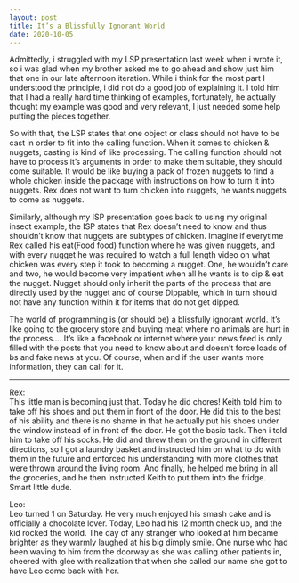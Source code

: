 ```yaml
---
layout: post
title: It’s a Blissfully Ignorant World
date: 2020-10-05
---
```


Admittedly, i struggled with my LSP presentation last week when i wrote it, so i was glad when my brother asked me to go ahead and show just him that one in our late afternoon iteration.  While i think for the most part I understood the principle, i did not do a good job of explaining it.  I told him that I had a really hard time thinking of examples, fortunately, he actually thought my example was good and very relevant, I just needed some help putting the pieces together.  

So with that, the LSP states that one object or class should not have to be cast in order to fit into the calling function.  When it comes to chicken & nuggets, casting is kind of like processing.  The calling function should not have to process it’s arguments in order to make them suitable, they should come suitable.  It would be like buying a pack of frozen nuggets to find a whole chicken inside the package with instructions on how to turn it into nuggets.  Rex does not want to turn chicken into nuggets, he wants nuggets to come as nuggets.  

Similarly, although my ISP presentation goes back to using my original insect example, the ISP states that Rex doesn’t need to know and thus shouldn’t know that nuggets are subtypes of chicken.  Imagine if everytime Rex called his eat(Food food) function where he was given nuggets, and with every nugget he was required to watch a full length video on what chicken was every step it took to becoming a nugget.  One, he wouldn’t care and two, he would become very impatient when all he wants is to dip & eat the nugget.  Nugget should only inherit the parts of the process that are directly used by the nugget and of course Dippable, which in turn should not have any function within it for items that do not get dipped.  

The world of programming is (or should be) a blissfully ignorant world.  It’s like going to the grocery store and buying meat where no animals are hurt in the process….  It’s like a facebook or internet where your news feed is only filled with the posts that you need to know about and doesn’t force loads of bs and fake news at you.  Of course, when and if the user wants more information, they can call for it.  

***
Rex:  
This little man is becoming just that.  Today he did chores!  Keith told him to take off his shoes and put them in front of the door.  He did this to the best of his ability and there is no shame in that he actually put his shoes under the window instead of in front of the door.  He got the basic task.  Then i told him to take off his socks.  He did and threw them on the ground in different directions, so I got a laundry basket and instructed him on what to do with them in the future and enforced his understanding with more clothes that were thrown around the living room.  And finally, he helped me bring in all the groceries, and he then instructed Keith to put them into the fridge.  Smart little dude.  

Leo:  
Leo turned 1 on Saturday.  He very much enjoyed his smash cake and is officially a chocolate lover.  Today, Leo had his 12 month check up, and the kid rocked the world.  The day of any stranger who looked at him became brighter as they warmly laughed at his big dimply smile.  One nurse who had been waving to him from the doorway as she was calling other patients in, cheered with glee with realization that when she called our name she got to have Leo come back with her.  